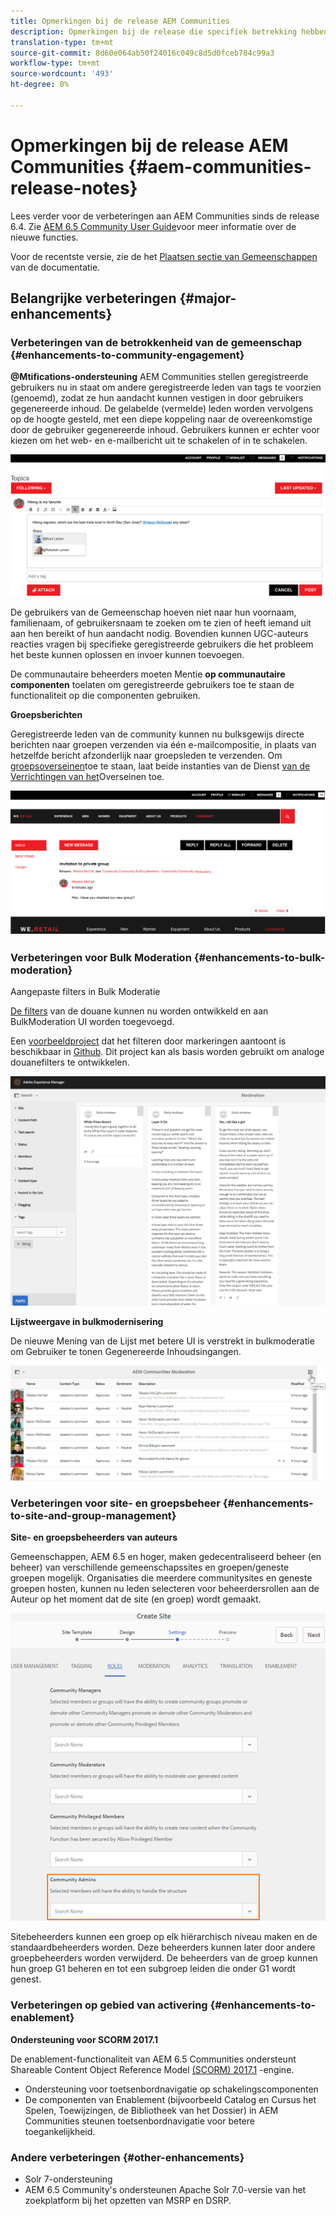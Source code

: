 ```yaml
---
title: Opmerkingen bij de release AEM Communities
description: Opmerkingen bij de release die specifiek betrekking hebben op Adobe Experience Manager 6.5 Gemeenschappen.
translation-type: tm+mt
source-git-commit: 8d60e064ab50f24016c049c8d5d0fceb784c99a3
workflow-type: tm+mt
source-wordcount: '493'
ht-degree: 0%

---
```



# Opmerkingen bij de release AEM Communities {#aem-communities-release-notes}

Lees verder voor de verbeteringen aan AEM Communities sinds de release 6.4. Zie [AEM 6.5 Community User Guide](https://helpx.adobe.com/experience-manager/6-4/communities/user-guide.html)voor meer informatie over de nieuwe functies.

Voor de recentste versie, zie de het [Plaatsen sectie van Gemeenschappen](https://helpx.adobe.com/in/experience-manager/6-4/help/communities/deploy-communities.html#LatestReleases) van de documentatie.

## Belangrijke verbeteringen {#major-enhancements}

### Verbeteringen van de betrokkenheid van de gemeenschap {#enhancements-to-community-engagement}

**@Mtifications-ondersteuning** AEM Communities stellen geregistreerde gebruikers nu in staat om andere geregistreerde leden van tags te voorzien (genoemd), zodat ze hun aandacht kunnen vestigen in door gebruikers gegenereerde inhoud. De gelabelde (vermelde) leden worden vervolgens op de hoogte gesteld, met een diepe koppeling naar de overeenkomstige door de gebruiker gegenereerde inhoud. Gebruikers kunnen er echter voor kiezen om het web- en e-mailbericht uit te schakelen of in te schakelen.

![Op de vergadering](assets/at-mentions.png)

De gebruikers van de Gemeenschap hoeven niet naar hun voornaam, familienaam, of gebruikersnaam te zoeken om te zien of heeft iemand uit aan hen bereikt of hun aandacht nodig. Bovendien kunnen UGC-auteurs reacties vragen bij specifieke geregistreerde gebruikers die het probleem het beste kunnen oplossen en invoer kunnen toevoegen.

De communautaire beheerders moeten Mentie **op communautaire componenten** toelaten om geregistreerde gebruikers toe te staan de functionaliteit op die componenten gebruiken.

**Groepsberichten**

Geregistreerde leden van de community kunnen nu bulksgewijs directe berichten naar groepen verzenden via één e-mailcompositie, in plaats van hetzelfde bericht afzonderlijk naar groepsleden te verzenden. Om [groepsoverseinen](/help/communities/configure-messaging.md)toe te staan, laat beide instanties van de Dienst [van de Verrichtingen van het](/help/communities/messaging.md#group-messaging)Overseinen toe.

![Groepsbericht](assets/group-messaging.png)

### Verbeteringen voor Bulk Moderation {#enhancements-to-bulk-moderation}

Aangepaste filters in Bulk Moderatie

[De filters](/help/communities/moderation.md#custom-filters) van de douane kunnen nu worden ontwikkeld en aan BulkModeration UI worden toegevoegd.

Een [voorbeeldproject](https://github.com/Adobe-Marketing-Cloud/aem-communities-extensions/tree/master/aem-communities-moderation-filter) dat het filteren door markeringen aantoont is beschikbaar in [Github](https://github.com/Adobe-Marketing-Cloud/aem-communities-extensions/tree/master/aem-communities-moderation-filter). Dit project kan als basis worden gebruikt om analoge douanefilters te ontwikkelen.

![Aangepaste filters](assets/custom-tag-filter.png)

**Lijstweergave in bulkmodernisering**

De nieuwe Mening van de Lijst met betere UI is verstrekt in bulkmoderatie om Gebruiker te tonen Gegenereerde Inhoudsingangen.

![Modernisering van de lijst](assets/list-view-moderation.png)

### Verbeteringen voor site- en groepsbeheer {#enhancements-to-site-and-group-management}

**Site- en groepsbeheerders van auteurs**

Gemeenschappen, AEM 6.5 en hoger, maken gedecentraliseerd beheer (en beheer) van verschillende gemeenschapssites en groepen/geneste groepen mogelijk. Organisaties die meerdere communitysites en geneste groepen hosten, kunnen nu leden selecteren voor beheerdersrollen aan de Auteur op het moment dat de site (en groep) wordt gemaakt.

![Sitebeheerder](assets/site-admin.png)

Sitebeheerders kunnen een groep op elk hiërarchisch niveau maken en de standaardbeheerders worden. Deze beheerders kunnen later door andere groepbeheerders worden verwijderd. De beheerders van de groep kunnen hun groep G1 beheren en tot een subgroep leiden die onder G1 wordt genest.

### Verbeteringen op gebied van activering {#enhancements-to-enablement}

**Ondersteuning voor SCORM 2017.1**

De enablement-functionaliteit van AEM 6.5 Communities ondersteunt Shareable Content Object Reference Model [(SCORM) 2017.1](https://rusticisoftware.com/blog/scorm-engine-2017-released/) -engine.

* Ondersteuning voor toetsenbordnavigatie op schakelingscomponenten
* De componenten van Enablement (bijvoorbeeld Catalog en Cursus het Spelen, Toewijzingen, de Bibliotheek van het Dossier) in AEM Communities steunen toetsenbordnavigatie voor betere toegankelijkheid.

### Andere verbeteringen {#other-enhancements}

* Solr 7-ondersteuning
* AEM 6.5 Community&#39;s ondersteunen Apache Solr 7.0-versie van het zoekplatform bij het opzetten van MSRP en DSRP.

